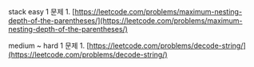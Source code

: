stack
easy 1 문제
    1. [https://leetcode.com/problems/maximum-nesting-depth-of-the-parentheses/](https://leetcode.com/problems/maximum-nesting-depth-of-the-parentheses/)
    
medium ~ hard 1 문제
    1. [https://leetcode.com/problems/decode-string/](https://leetcode.com/problems/decode-string/)
